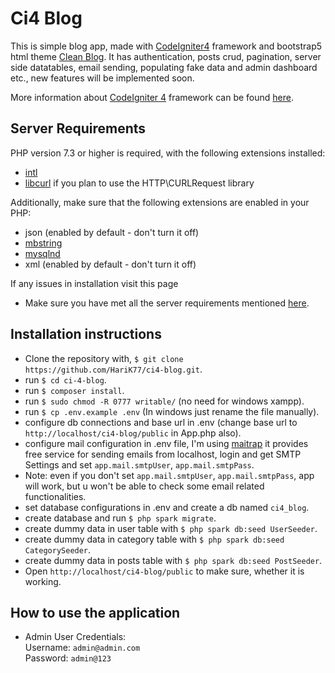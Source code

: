 # Ci4 Blog

This is simple blog app, made with [CodeIgniter4](http://codeigniter.com) framework and bootstrap5 html theme [Clean Blog](https://startbootstrap.com/theme/clean-blog). It has authentication, posts crud, pagination, server side datatables, email sending, populating fake data and admin dashboard etc., new features will be implemented soon.

More information about [CodeIgniter 4](http://codeigniter.com) framework can be found [here](https://codeigniter4.github.io/userguide/).

## Server Requirements

PHP version 7.3 or higher is required, with the following extensions installed:

- [intl](http://php.net/manual/en/intl.requirements.php)
- [libcurl](http://php.net/manual/en/curl.requirements.php) if you plan to use the HTTP\CURLRequest library

Additionally, make sure that the following extensions are enabled in your PHP:

- json (enabled by default - don't turn it off)
- [mbstring](http://php.net/manual/en/mbstring.installation.php)
- [mysqlnd](http://php.net/manual/en/mysqlnd.install.php)
- xml (enabled by default - don't turn it off)

If any issues in installation visit this page 
- Make sure you have met all the server requirements mentioned [here](https://codeigniter.com/user_guide/intro/requirements.html).

## Installation instructions

- Clone the repository with, `$ git clone https://github.com/HariK77/ci4-blog.git`.
- run `$ cd ci-4-blog`. 
- run `$ composer install`.
- run `$ sudo chmod -R 0777 writable/` (no need for windows xampp). 
- run `$ cp .env.example .env` (In windows just rename the file manually).
- configure db connections and base url in .env (change base url to `http://localhost/ci4-blog/public` in App.php also).
- configure mail configuration in .env file, I'm using [maitrap](https://mailtrap.io) it provides free service for sending emails from localhost, login and get SMTP Settings and set `app.mail.smtpUser`, `app.mail.smtpPass`.
- Note: even if you don't set `app.mail.smtpUser`, `app.mail.smtpPass`, app will work, but u won't be able to check some email related functionalities.
- set database configurations in .env and create a db named `ci4_blog`.
- create database and run `$ php spark migrate`.
- create dummy data in user table with `$ php spark db:seed UserSeeder`.
- create dummy data in category table with `$ php spark db:seed CategorySeeder`.
- create dummy data in posts table with `$ php spark db:seed PostSeeder`.
- Open `http://localhost/ci4-blog/public` to make sure, whether it is working.

## How to use the application

- Admin User Credentials: <br>
    Username: `admin@admin.com`<br>
    Password: `admin@123`

